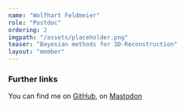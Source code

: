 ```yaml
---
name: "Wolfhart Feldmeier"
role: "Postdoc"
ordering: 2
imgpath: "/assets/placeholder.png"
teaser: "Bayesian methods for 3D-Reconstruction"
layout: "member"
---
```


### Further links

You can find me on [GitHub](https://github.com/trahflow), on
[Mastodon](https://bayes.club/@trahflow)